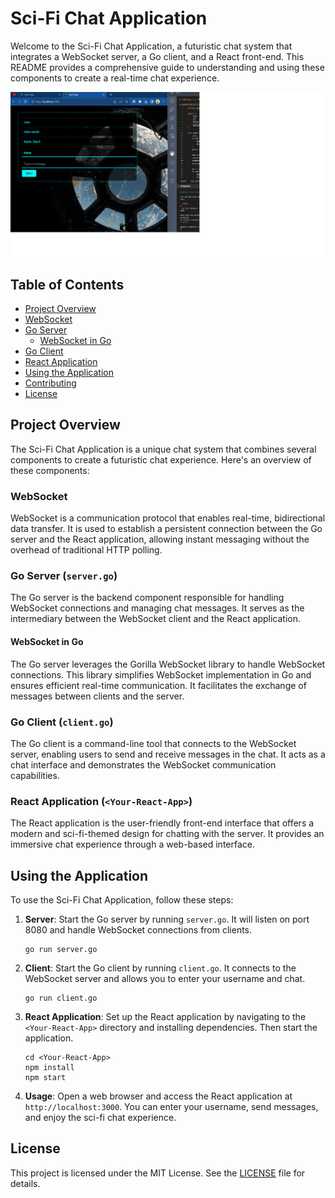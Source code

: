 # Sci-Fi Chat Application

Welcome to the Sci-Fi Chat Application, a futuristic chat system that integrates a WebSocket server, a Go client, and a React front-end. This README provides a comprehensive guide to understanding and using these components to create a real-time chat experience.

![Chat Screenshot](screenshotChatRT_go_react.png)

## Table of Contents

- [Project Overview](#project-overview)
- [WebSocket](#websocket)
- [Go Server](#go-server)
  - [WebSocket in Go](#websocket-in-go)
- [Go Client](#go-client)
- [React Application](#react-application)
- [Using the Application](#using-the-application)
- [Contributing](#contributing)
- [License](#license)

## Project Overview

The Sci-Fi Chat Application is a unique chat system that combines several components to create a futuristic chat experience. Here's an overview of these components:

### WebSocket

WebSocket is a communication protocol that enables real-time, bidirectional data transfer. It is used to establish a persistent connection between the Go server and the React application, allowing instant messaging without the overhead of traditional HTTP polling.

### Go Server (`server.go`)

The Go server is the backend component responsible for handling WebSocket connections and managing chat messages. It serves as the intermediary between the WebSocket client and the React application.

#### WebSocket in Go

The Go server leverages the Gorilla WebSocket library to handle WebSocket connections. This library simplifies WebSocket implementation in Go and ensures efficient real-time communication. It facilitates the exchange of messages between clients and the server.

### Go Client (`client.go`)

The Go client is a command-line tool that connects to the WebSocket server, enabling users to send and receive messages in the chat. It acts as a chat interface and demonstrates the WebSocket communication capabilities.

### React Application (`<Your-React-App>`)

The React application is the user-friendly front-end interface that offers a modern and sci-fi-themed design for chatting with the server. It provides an immersive chat experience through a web-based interface.

## Using the Application

To use the Sci-Fi Chat Application, follow these steps:

1. **Server**: Start the Go server by running `server.go`. It will listen on port 8080 and handle WebSocket connections from clients.

    ```shell
    go run server.go
    ```

2. **Client**: Start the Go client by running `client.go`. It connects to the WebSocket server and allows you to enter your username and chat.

    ```shell
    go run client.go
    ```

3. **React Application**: Set up the React application by navigating to the `<Your-React-App>` directory and installing dependencies. Then start the application.

    ```shell
    cd <Your-React-App>
    npm install
    npm start
    ```

4. **Usage**: Open a web browser and access the React application at `http://localhost:3000`. You can enter your username, send messages, and enjoy the sci-fi chat experience.

## License

This project is licensed under the MIT License. See the [LICENSE](LICENSE) file for details.
